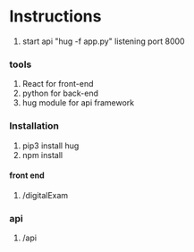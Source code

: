 # Instructions  
1. start api "hug -f app.py" listening port 8000  

### tools  
1. React for front-end  
2. python for back-end  
3. hug module for api framework  

### Installation 
1. pip3 install hug 
2. npm install 

#### front end 
1. /digitalExam  

### api
1. /api
